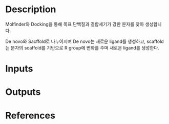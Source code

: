 # Description 
Molfinder와 Docking을 통해 목표 단백질과 결합세기가 강한 분자를 찾아 생성합니다.

De novo와 Sacffold로 나누어지며 De novo는 새로운 ligand를 생성하고, scaffold는 분자의 scaffold를 기반으로 R group에 변화를 주며 새로운 ligand를 생성한다.
# Inputs


# Outputs


# References
